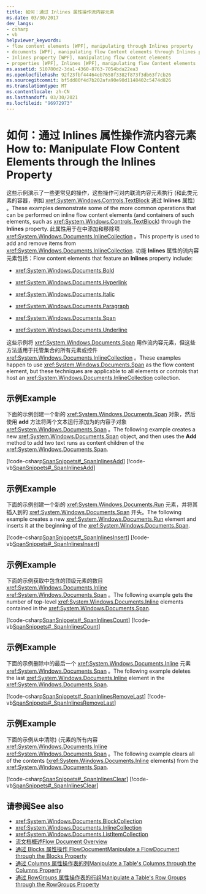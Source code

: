 ```yaml
---
title: 如何：通过 Inlines 属性操作流内容元素
ms.date: 03/30/2017
dev_langs:
- csharp
- vb
helpviewer_keywords:
- flow content elements [WPF], manipulating through Inlines property
- documents [WPF], manipulating flow Content elements through Inlines property
- Inlines property [WPF], manipulating flow Content elements
- properties [WPF], Inlines [WPF], manipulating flow Content elements
ms.assetid: 510780d2-3da1-4360-8763-7054bda22ea3
ms.openlocfilehash: 92f23fbf44464eb7658f3382f873f3db63f7cb26
ms.sourcegitcommit: bf5dd80f4d7b202afa90e90d1148402c5474d826
ms.translationtype: MT
ms.contentlocale: zh-CN
ms.lasthandoff: 03/30/2021
ms.locfileid: "96972973"
---
```

# <a name="how-to-manipulate-flow-content-elements-through-the-inlines-property"></a><span data-ttu-id="5f3c1-102">如何：通过 Inlines 属性操作流内容元素</span><span class="sxs-lookup"><span data-stu-id="5f3c1-102">How to: Manipulate Flow Content Elements through the Inlines Property</span></span>
<span data-ttu-id="5f3c1-103">这些示例演示了一些更常见的操作，这些操作可对内联流内容元素执行 (和此类元素的容器，例如 <xref:System.Windows.Controls.TextBlock> 通过 **Inlines** 属性) 。</span><span class="sxs-lookup"><span data-stu-id="5f3c1-103">These examples demonstrate some of the more common operations that can be performed on inline flow content elements (and containers of such elements, such as <xref:System.Windows.Controls.TextBlock>) through the **Inlines** property.</span></span> <span data-ttu-id="5f3c1-104">此属性用于在中添加和移除项 <xref:System.Windows.Documents.InlineCollection> 。</span><span class="sxs-lookup"><span data-stu-id="5f3c1-104">This property is used to add and remove items from <xref:System.Windows.Documents.InlineCollection>.</span></span> <span data-ttu-id="5f3c1-105">功能 **Inlines** 属性的流内容元素包括：</span><span class="sxs-lookup"><span data-stu-id="5f3c1-105">Flow content elements that feature an **Inlines** property include:</span></span>  
  
- <xref:System.Windows.Documents.Bold>  
  
- <xref:System.Windows.Documents.Hyperlink>  
  
- <xref:System.Windows.Documents.Italic>  
  
- <xref:System.Windows.Documents.Paragraph>  
  
- <xref:System.Windows.Documents.Span>  
  
- <xref:System.Windows.Documents.Underline>  
  
 <span data-ttu-id="5f3c1-106">这些示例将 <xref:System.Windows.Documents.Span> 用作流内容元素，但这些方法适用于托管集合的所有元素或控件 <xref:System.Windows.Documents.InlineCollection> 。</span><span class="sxs-lookup"><span data-stu-id="5f3c1-106">These examples happen to use <xref:System.Windows.Documents.Span> as the flow content element, but these techniques are applicable to all elements or controls that host an <xref:System.Windows.Documents.InlineCollection> collection.</span></span>  
  
## <a name="example"></a><span data-ttu-id="5f3c1-107">示例</span><span class="sxs-lookup"><span data-stu-id="5f3c1-107">Example</span></span>  
 <span data-ttu-id="5f3c1-108">下面的示例创建一个新的 <xref:System.Windows.Documents.Span> 对象，然后使用 **add** 方法将两个文本运行添加为的内容子对象 <xref:System.Windows.Documents.Span> 。</span><span class="sxs-lookup"><span data-stu-id="5f3c1-108">The following example creates a new <xref:System.Windows.Documents.Span> object, and then uses the **Add** method to add two text runs as content children of the <xref:System.Windows.Documents.Span>.</span></span>  
  
 [!code-csharp[SpanSnippets#_SpanInlinesAdd](~/samples/snippets/csharp/VS_Snippets_Wpf/SpanSnippets/CSharp/Window1.xaml.cs#_spaninlinesadd)]
 [!code-vb[SpanSnippets#_SpanInlinesAdd](~/samples/snippets/visualbasic/VS_Snippets_Wpf/SpanSnippets/visualbasic/window1.xaml.vb#_spaninlinesadd)]  
  
## <a name="example"></a><span data-ttu-id="5f3c1-109">示例</span><span class="sxs-lookup"><span data-stu-id="5f3c1-109">Example</span></span>  
 <span data-ttu-id="5f3c1-110">下面的示例创建一个新的 <xref:System.Windows.Documents.Run> 元素，并将其插入到的 <xref:System.Windows.Documents.Span> 开头。</span><span class="sxs-lookup"><span data-stu-id="5f3c1-110">The following example creates a new <xref:System.Windows.Documents.Run> element and inserts it at the beginning of the <xref:System.Windows.Documents.Span>.</span></span>  
  
 [!code-csharp[SpanSnippets#_SpanInlinesInsert](~/samples/snippets/csharp/VS_Snippets_Wpf/SpanSnippets/CSharp/Window1.xaml.cs#_spaninlinesinsert)]
 [!code-vb[SpanSnippets#_SpanInlinesInsert](~/samples/snippets/visualbasic/VS_Snippets_Wpf/SpanSnippets/visualbasic/window1.xaml.vb#_spaninlinesinsert)]  
  
## <a name="example"></a><span data-ttu-id="5f3c1-111">示例</span><span class="sxs-lookup"><span data-stu-id="5f3c1-111">Example</span></span>  
 <span data-ttu-id="5f3c1-112">下面的示例获取中包含的顶级元素的数目 <xref:System.Windows.Documents.Inline> <xref:System.Windows.Documents.Span> 。</span><span class="sxs-lookup"><span data-stu-id="5f3c1-112">The following example gets the number of top-level <xref:System.Windows.Documents.Inline> elements contained in the <xref:System.Windows.Documents.Span>.</span></span>  
  
 [!code-csharp[SpanSnippets#_SpanInlinesCount](~/samples/snippets/csharp/VS_Snippets_Wpf/SpanSnippets/CSharp/Window1.xaml.cs#_spaninlinescount)]
 [!code-vb[SpanSnippets#_SpanInlinesCount](~/samples/snippets/visualbasic/VS_Snippets_Wpf/SpanSnippets/visualbasic/window1.xaml.vb#_spaninlinescount)]  
  
## <a name="example"></a><span data-ttu-id="5f3c1-113">示例</span><span class="sxs-lookup"><span data-stu-id="5f3c1-113">Example</span></span>  
 <span data-ttu-id="5f3c1-114">下面的示例删除中的最后一个 <xref:System.Windows.Documents.Inline> 元素 <xref:System.Windows.Documents.Span> 。</span><span class="sxs-lookup"><span data-stu-id="5f3c1-114">The following example deletes the last <xref:System.Windows.Documents.Inline> element in the <xref:System.Windows.Documents.Span>.</span></span>  
  
 [!code-csharp[SpanSnippets#_SpanInlinesRemoveLast](~/samples/snippets/csharp/VS_Snippets_Wpf/SpanSnippets/CSharp/Window1.xaml.cs#_spaninlinesremovelast)]
 [!code-vb[SpanSnippets#_SpanInlinesRemoveLast](~/samples/snippets/visualbasic/VS_Snippets_Wpf/SpanSnippets/visualbasic/window1.xaml.vb#_spaninlinesremovelast)]  
  
## <a name="example"></a><span data-ttu-id="5f3c1-115">示例</span><span class="sxs-lookup"><span data-stu-id="5f3c1-115">Example</span></span>  
 <span data-ttu-id="5f3c1-116">下面的示例从中清除)  (元素的所有内容 <xref:System.Windows.Documents.Inline> <xref:System.Windows.Documents.Span> 。</span><span class="sxs-lookup"><span data-stu-id="5f3c1-116">The following example clears all of the contents (<xref:System.Windows.Documents.Inline> elements) from the <xref:System.Windows.Documents.Span>.</span></span>  
  
 [!code-csharp[SpanSnippets#_SpanInlinesClear](~/samples/snippets/csharp/VS_Snippets_Wpf/SpanSnippets/CSharp/Window1.xaml.cs#_spaninlinesclear)]
 [!code-vb[SpanSnippets#_SpanInlinesClear](~/samples/snippets/visualbasic/VS_Snippets_Wpf/SpanSnippets/visualbasic/window1.xaml.vb#_spaninlinesclear)]  
  
## <a name="see-also"></a><span data-ttu-id="5f3c1-117">请参阅</span><span class="sxs-lookup"><span data-stu-id="5f3c1-117">See also</span></span>

- <xref:System.Windows.Documents.BlockCollection>
- <xref:System.Windows.Documents.InlineCollection>
- <xref:System.Windows.Documents.ListItemCollection>
- [<span data-ttu-id="5f3c1-118">流文档概述</span><span class="sxs-lookup"><span data-stu-id="5f3c1-118">Flow Document Overview</span></span>](flow-document-overview.md)
- [<span data-ttu-id="5f3c1-119">通过 Blocks 属性操作 FlowDocument</span><span class="sxs-lookup"><span data-stu-id="5f3c1-119">Manipulate a FlowDocument through the Blocks Property</span></span>](how-to-manipulate-a-flowdocument-through-the-blocks-property.md)
- [<span data-ttu-id="5f3c1-120">通过 Columns 属性操作表的列</span><span class="sxs-lookup"><span data-stu-id="5f3c1-120">Manipulate a Table's Columns through the Columns Property</span></span>](how-to-manipulate-table-columns-through-the-columns-property.md)
- [<span data-ttu-id="5f3c1-121">通过 RowGroups 属性操作表的行组</span><span class="sxs-lookup"><span data-stu-id="5f3c1-121">Manipulate a Table's Row Groups through the RowGroups Property</span></span>](how-to-manipulate-table-row-groups-through-the-rowgroups-property.md)
